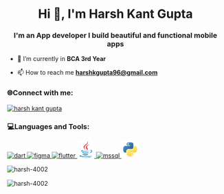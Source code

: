 <h1 align="center">Hi 👋, I'm Harsh Kant Gupta</h1>
<h3 align="center">I'm an App  developer I build beautiful and functional mobile apps</h3>

- 🔭 I’m currently in **BCA 3rd Year**


- 📫 How to reach me **harshkgupta96@gmail.com**

<h3 align="left">🌐Connect with me:</h3>
<p align="left">
<a href="https://linkedin.com/in/harsh kant gupta" target="blank"><img align="center" src="https://raw.githubusercontent.com/rahuldkjain/github-profile-readme-generator/master/src/images/icons/Social/linked-in-alt.svg" alt="harsh kant gupta" height="30" width="40" /></a>
</p>

<h3 align="left">💻Languages and Tools:</h3>
<p align="left"> <a href="https://dart.dev" target="_blank" rel="noreferrer"> <img src="https://www.vectorlogo.zone/logos/dartlang/dartlang-icon.svg" alt="dart" width="40" height="40"/> </a> <a href="https://www.figma.com/" target="_blank" rel="noreferrer"> <img src="https://www.vectorlogo.zone/logos/figma/figma-icon.svg" alt="figma" width="40" height="40"/> </a> <a href="https://flutter.dev" target="_blank" rel="noreferrer"> <img src="https://www.vectorlogo.zone/logos/flutterio/flutterio-icon.svg" alt="flutter" width="40" height="40"/> </a> <a href="https://www.java.com" target="_blank" rel="noreferrer"> <img src="https://raw.githubusercontent.com/devicons/devicon/master/icons/java/java-original.svg" alt="java" width="40" height="40"/> </a> <a href="https://www.microsoft.com/en-us/sql-server" target="_blank" rel="noreferrer"> <img src="https://www.svgrepo.com/show/303229/microsoft-sql-server-logo.svg" alt="mssql" width="40" height="40"/> </a> <a href="https://www.python.org" target="_blank" rel="noreferrer"> <img src="https://raw.githubusercontent.com/devicons/devicon/master/icons/python/python-original.svg" alt="python" width="40" height="40"/> </a> </p>
<a href="https://play.google.com/store/apps/details?id=com.pando.easydocuments"></a>
<p><img align="center" src="https://github-readme-stats.vercel.app/api/top-langs?username=harsh-4002&show_icons=true&locale=en&layout=compact" alt="harsh-4002" /></p>

<p><img align="center" src="https://github-readme-streak-stats.herokuapp.com/?user=harsh-4002&" alt="harsh-4002" /></p>

